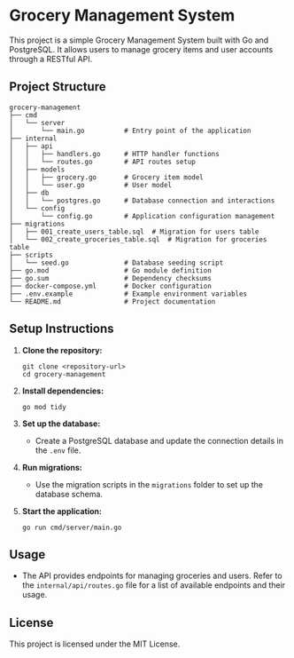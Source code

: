 # Grocery Management System

This project is a simple Grocery Management System built with Go and PostgreSQL. It allows users to manage grocery items and user accounts through a RESTful API.

## Project Structure

```
grocery-management
├── cmd
│   └── server
│       └── main.go          # Entry point of the application
├── internal
│   ├── api
│   │   ├── handlers.go      # HTTP handler functions
│   │   └── routes.go        # API routes setup
│   ├── models
│   │   ├── grocery.go       # Grocery item model
│   │   └── user.go          # User model
│   ├── db
│   │   └── postgres.go      # Database connection and interactions
│   └── config
│       └── config.go        # Application configuration management
├── migrations
│   ├── 001_create_users_table.sql  # Migration for users table
│   └── 002_create_groceries_table.sql  # Migration for groceries table
├── scripts
│   └── seed.go              # Database seeding script
├── go.mod                   # Go module definition
├── go.sum                   # Dependency checksums
├── docker-compose.yml       # Docker configuration
├── .env.example             # Example environment variables
└── README.md                # Project documentation
```

## Setup Instructions

1. **Clone the repository:**
   ```
   git clone <repository-url>
   cd grocery-management
   ```

2. **Install dependencies:**
   ```
   go mod tidy
   ```

3. **Set up the database:**
   - Create a PostgreSQL database and update the connection details in the `.env` file.

4. **Run migrations:**
   - Use the migration scripts in the `migrations` folder to set up the database schema.

5. **Start the application:**
   ```
   go run cmd/server/main.go
   ```

## Usage

- The API provides endpoints for managing groceries and users. Refer to the `internal/api/routes.go` file for a list of available endpoints and their usage.

## License

This project is licensed under the MIT License.
